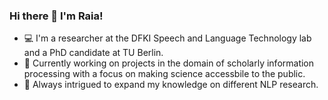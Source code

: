 ### Hi there 👋 I'm Raia! 

- 💻 I'm a researcher at the DFKI Speech and Language Technology lab and a PhD candidate at TU Berlin.
- 📑 Currently working on projects in the domain of scholarly information processing with a focus on making science accessbile to the public. 
- 🌱 Always intrigued to expand my knowledge on different NLP research.

<!--
**ryabhmd/ryabhmd** is a ✨ _special_ ✨ repository because its `README.md` (this file) appears on your GitHub profile.

Here are some ideas to get you started:

- 🔭 I’m currently working on ...
- 🌱 I’m currently learning ...
- 👯 I’m looking to collaborate on ...
- 🤔 I’m looking for help with ...
- 💬 Ask me about ...
- 📫 How to reach me: ...
- 😄 Pronouns: ...
- ⚡ Fun fact: ...
-->
